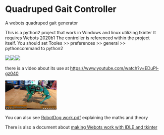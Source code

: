 # Quadruped Gait Controller
A webots quadruped gait generator

This is a python2 project that work in Windows and linux utilizing tkinter
It requires Webots 2020b1
The controller is referenced within the project itself. You should set Tooles >> preferences >> general >> pythoncommand to python2

<img src="media/ezgif-1-3e85706516.gif" width="33%"><img src="media/ezgif-1-94c1b09821.gif" width="33%"><img src="media/ezgif-1-44b11274bd.gif" width="33%">

there is a video about its use at https://www.youtube.com/watch?v=EDuPl-gz040

[<img src="media/Screenshot%20from%202024-01-14%2020-45-53.png" width="33%">](https://www.youtube.com/watch?v=EDuPl-gz040)

You can also see [RobotDog work.pdf](documentation/RobotDog%20work.pdf) explaining the maths and theory

There is also a document about [making Webots work with IDLE and tkinter](documentation/Making%20webots%20work%20with%20python%20idle.pdf)



